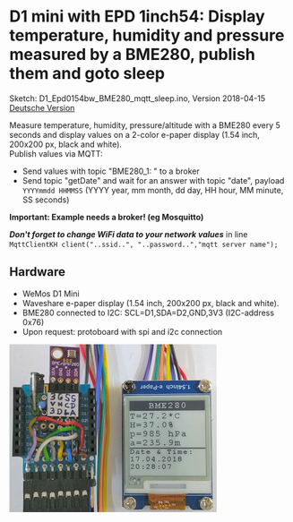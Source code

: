 # D1 mini with EPD 1inch54: Display temperature, humidity and pressure measured by a BME280, publish them and goto sleep
Sketch: D1_Epd0154bw_BME280_mqtt_sleep.ino, Version 2018-04-15   
[Deutsche Version](./LIESMICH.md "Deutsche Version")   

Measure temperature, humidity, pressure/altitude with a BME280 every 5 seconds and display values on a 2-color e-paper display (1.54 inch, 200x200 px, black and white).   
Publish values via MQTT:
* Send values with topic "BME280_1: " to a broker
* Send topic "getDate" and wait for an answer with topic "date", payload `YYYYmmdd HHMMSS` (YYYY year, mm month, dd day, HH hour, MM minute, SS seconds)   

**Important: Example needs a broker! (eg Mosquitto)**   

__*Don't forget to change WiFi data to your network values*__ in line   
`MqttClientKH client("..ssid..", "..password..","mqtt server name");`  

## Hardware
* WeMos D1 Mini
* Waveshare e-paper display (1.54 inch, 200x200 px, black and white).  
* BME280 connected to I2C: SCL=D1,SDA=D2,GND,3V3 (I2C-address 0x76)
* Upon request: protoboard with spi and i2c connection

![D1 epd0154bw MBE280 MQTT](./images/D1_Epd0154bw_bme280_mqtt.png "D1mini with ePaper display 1.54inch, BME280 and MQTT Publisher")   
